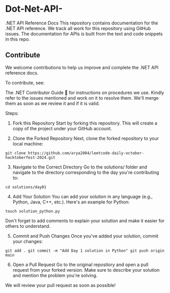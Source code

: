 # Dot-Net-API-

.NET API Reference Docs
This repository contains documentation for the .NET API reference. We track all work for this repository using GitHub issues. The documentation for APIs is built from the text and code snippets in this repo.

## Contribute
We welcome contributions to help us improve and complete the .NET API reference docs.

To contribute, see:

The .NET Contributor Guide 📒 for instructions on procedures we use.
Kindly refer to the issues mentioned and work on it to resolve them. We'll merge them as soon as we review it and if it is valid.

Steps: 
1. Fork this Repository
Start by forking this repository. This will create a copy of the project under your GitHub account.

2. Clone the Forked Repository
Next, clone the forked repository to your local machine:

`git clone https://github.com/arya2004/leetcode-daily-october-hacktoberfest-2024.git`

3. Navigate to the Correct Directory
Go to the solutions/ folder and navigate to the directory corresponding to the day you're contributing to:

`cd solutions/day01`

4. Add Your Solution
You can add your solution in any language (e.g., Python, Java, C++, etc.). Here's an example for Python:

`touch solution_python.py`

Don't forget to add comments to explain your solution and make it easier for others to understand.

5. Commit and Push Changes
Once you've added your solution, commit your changes:

`git add .
git commit -m "Add Day 1 solution in Python"
git push origin main`

6. Open a Pull Request
Go to the original repository and open a pull request from your forked version. Make sure to describe your solution and mention the problem you're solving.

We will review your pull request as soon as possible!

